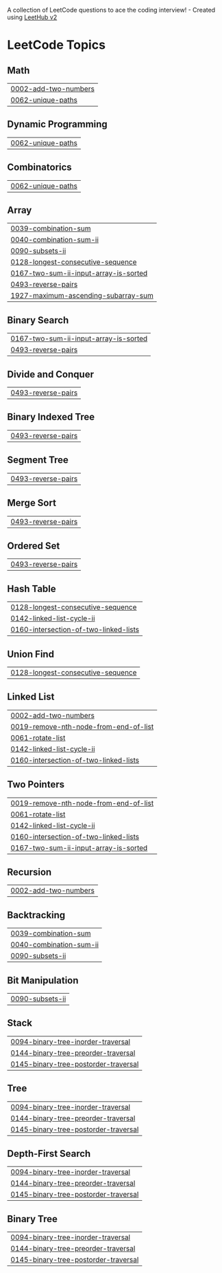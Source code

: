 A collection of LeetCode questions to ace the coding interview! - Created using [LeetHub v2](https://github.com/arunbhardwaj/LeetHub-2.0)
<!---LeetCode Topics Start-->
# LeetCode Topics
## Math
|  |
| ------- |
| [0002-add-two-numbers](https://github.com/devX-shub/LeetCode/tree/master/0002-add-two-numbers) |
| [0062-unique-paths](https://github.com/devX-shub/LeetCode/tree/master/0062-unique-paths) |
## Dynamic Programming
|  |
| ------- |
| [0062-unique-paths](https://github.com/devX-shub/LeetCode/tree/master/0062-unique-paths) |
## Combinatorics
|  |
| ------- |
| [0062-unique-paths](https://github.com/devX-shub/LeetCode/tree/master/0062-unique-paths) |
## Array
|  |
| ------- |
| [0039-combination-sum](https://github.com/devX-shub/LeetCode/tree/master/0039-combination-sum) |
| [0040-combination-sum-ii](https://github.com/devX-shub/LeetCode/tree/master/0040-combination-sum-ii) |
| [0090-subsets-ii](https://github.com/devX-shub/LeetCode/tree/master/0090-subsets-ii) |
| [0128-longest-consecutive-sequence](https://github.com/devX-shub/LeetCode/tree/master/0128-longest-consecutive-sequence) |
| [0167-two-sum-ii-input-array-is-sorted](https://github.com/devX-shub/LeetCode/tree/master/0167-two-sum-ii-input-array-is-sorted) |
| [0493-reverse-pairs](https://github.com/devX-shub/LeetCode/tree/master/0493-reverse-pairs) |
| [1927-maximum-ascending-subarray-sum](https://github.com/devX-shub/LeetCode/tree/master/1927-maximum-ascending-subarray-sum) |
## Binary Search
|  |
| ------- |
| [0167-two-sum-ii-input-array-is-sorted](https://github.com/devX-shub/LeetCode/tree/master/0167-two-sum-ii-input-array-is-sorted) |
| [0493-reverse-pairs](https://github.com/devX-shub/LeetCode/tree/master/0493-reverse-pairs) |
## Divide and Conquer
|  |
| ------- |
| [0493-reverse-pairs](https://github.com/devX-shub/LeetCode/tree/master/0493-reverse-pairs) |
## Binary Indexed Tree
|  |
| ------- |
| [0493-reverse-pairs](https://github.com/devX-shub/LeetCode/tree/master/0493-reverse-pairs) |
## Segment Tree
|  |
| ------- |
| [0493-reverse-pairs](https://github.com/devX-shub/LeetCode/tree/master/0493-reverse-pairs) |
## Merge Sort
|  |
| ------- |
| [0493-reverse-pairs](https://github.com/devX-shub/LeetCode/tree/master/0493-reverse-pairs) |
## Ordered Set
|  |
| ------- |
| [0493-reverse-pairs](https://github.com/devX-shub/LeetCode/tree/master/0493-reverse-pairs) |
## Hash Table
|  |
| ------- |
| [0128-longest-consecutive-sequence](https://github.com/devX-shub/LeetCode/tree/master/0128-longest-consecutive-sequence) |
| [0142-linked-list-cycle-ii](https://github.com/devX-shub/LeetCode/tree/master/0142-linked-list-cycle-ii) |
| [0160-intersection-of-two-linked-lists](https://github.com/devX-shub/LeetCode/tree/master/0160-intersection-of-two-linked-lists) |
## Union Find
|  |
| ------- |
| [0128-longest-consecutive-sequence](https://github.com/devX-shub/LeetCode/tree/master/0128-longest-consecutive-sequence) |
## Linked List
|  |
| ------- |
| [0002-add-two-numbers](https://github.com/devX-shub/LeetCode/tree/master/0002-add-two-numbers) |
| [0019-remove-nth-node-from-end-of-list](https://github.com/devX-shub/LeetCode/tree/master/0019-remove-nth-node-from-end-of-list) |
| [0061-rotate-list](https://github.com/devX-shub/LeetCode/tree/master/0061-rotate-list) |
| [0142-linked-list-cycle-ii](https://github.com/devX-shub/LeetCode/tree/master/0142-linked-list-cycle-ii) |
| [0160-intersection-of-two-linked-lists](https://github.com/devX-shub/LeetCode/tree/master/0160-intersection-of-two-linked-lists) |
## Two Pointers
|  |
| ------- |
| [0019-remove-nth-node-from-end-of-list](https://github.com/devX-shub/LeetCode/tree/master/0019-remove-nth-node-from-end-of-list) |
| [0061-rotate-list](https://github.com/devX-shub/LeetCode/tree/master/0061-rotate-list) |
| [0142-linked-list-cycle-ii](https://github.com/devX-shub/LeetCode/tree/master/0142-linked-list-cycle-ii) |
| [0160-intersection-of-two-linked-lists](https://github.com/devX-shub/LeetCode/tree/master/0160-intersection-of-two-linked-lists) |
| [0167-two-sum-ii-input-array-is-sorted](https://github.com/devX-shub/LeetCode/tree/master/0167-two-sum-ii-input-array-is-sorted) |
## Recursion
|  |
| ------- |
| [0002-add-two-numbers](https://github.com/devX-shub/LeetCode/tree/master/0002-add-two-numbers) |
## Backtracking
|  |
| ------- |
| [0039-combination-sum](https://github.com/devX-shub/LeetCode/tree/master/0039-combination-sum) |
| [0040-combination-sum-ii](https://github.com/devX-shub/LeetCode/tree/master/0040-combination-sum-ii) |
| [0090-subsets-ii](https://github.com/devX-shub/LeetCode/tree/master/0090-subsets-ii) |
## Bit Manipulation
|  |
| ------- |
| [0090-subsets-ii](https://github.com/devX-shub/LeetCode/tree/master/0090-subsets-ii) |
## Stack
|  |
| ------- |
| [0094-binary-tree-inorder-traversal](https://github.com/devX-shub/LeetCode/tree/master/0094-binary-tree-inorder-traversal) |
| [0144-binary-tree-preorder-traversal](https://github.com/devX-shub/LeetCode/tree/master/0144-binary-tree-preorder-traversal) |
| [0145-binary-tree-postorder-traversal](https://github.com/devX-shub/LeetCode/tree/master/0145-binary-tree-postorder-traversal) |
## Tree
|  |
| ------- |
| [0094-binary-tree-inorder-traversal](https://github.com/devX-shub/LeetCode/tree/master/0094-binary-tree-inorder-traversal) |
| [0144-binary-tree-preorder-traversal](https://github.com/devX-shub/LeetCode/tree/master/0144-binary-tree-preorder-traversal) |
| [0145-binary-tree-postorder-traversal](https://github.com/devX-shub/LeetCode/tree/master/0145-binary-tree-postorder-traversal) |
## Depth-First Search
|  |
| ------- |
| [0094-binary-tree-inorder-traversal](https://github.com/devX-shub/LeetCode/tree/master/0094-binary-tree-inorder-traversal) |
| [0144-binary-tree-preorder-traversal](https://github.com/devX-shub/LeetCode/tree/master/0144-binary-tree-preorder-traversal) |
| [0145-binary-tree-postorder-traversal](https://github.com/devX-shub/LeetCode/tree/master/0145-binary-tree-postorder-traversal) |
## Binary Tree
|  |
| ------- |
| [0094-binary-tree-inorder-traversal](https://github.com/devX-shub/LeetCode/tree/master/0094-binary-tree-inorder-traversal) |
| [0144-binary-tree-preorder-traversal](https://github.com/devX-shub/LeetCode/tree/master/0144-binary-tree-preorder-traversal) |
| [0145-binary-tree-postorder-traversal](https://github.com/devX-shub/LeetCode/tree/master/0145-binary-tree-postorder-traversal) |
<!---LeetCode Topics End-->